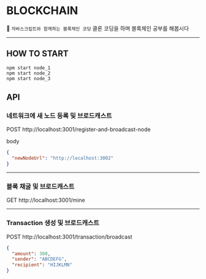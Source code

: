 # BLOCKCHAIN

📖 `자바스크립트와 함께하는 블록체인 코딩` 클론 코딩을 하며 블록체인 공부를 해봅시다

---

## HOW TO START

```
npm start node_1
npm start node_2
npm start node_3
```

## API

### 네트워크에 새 노드 등록 및 브로드캐스트

POST http://localhost:3001/register-and-broadcast-node

body

```json
{
  "newNodeUrl": "http://localhost:3002"
}
```

---

### 블록 채굴 및 브로드캐스트

GET http://localhost:3001/mine

---

### Transaction 생성 및 브로드캐스트

POST http://localhost:3001/transaction/broadcast

```json
{
  "amount": 300,
  "sender": "ABCDEFG",
  "recipient": "HIJKLMN"
}
```
